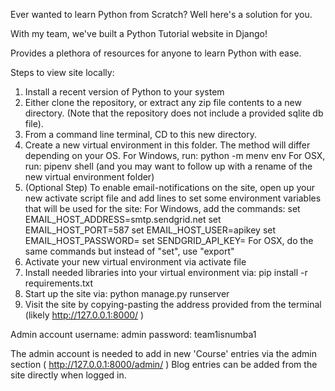 Ever wanted to learn Python from Scratch? Well here's a solution for you.

With my team, we've built a Python Tutorial website in Django! 

Provides a plethora of resources for anyone to learn Python with ease.

Steps to view site locally:

1) Install a recent version of Python to your system
2) Either clone the repository, or extract any zip file contents to a new directory. (Note that the repository does not include a provided sqlite db file).
3) From a command line terminal, CD to this new directory.
4) Create a new virtual environment in this folder. The method will differ depending on your OS.
	For Windows, run: python -m menv env
	For OSX, run: pipenv shell
	  (and you may want to follow up with a rename of the new virtual environment folder)
5) (Optional Step) To enable email-notifications on the site, open up your new activate script file and add lines to set some environment variables that will be used for the site:
	For Windows, add the commands:
		set EMAIL_HOST_ADDRESS=smtp.sendgrid.net
		set EMAIL_HOST_PORT=587
		set EMAIL_HOST_USER=apikey
		set EMAIL_HOST_PASSWORD=<provided separately>
		set SENDGRID_API_KEY=<provided separately>
	For OSX, do the same commands but instead of "set", use "export"
6) Activate your new virtual environment via activate file
7) Install needed libraries into your virtual environment via: pip install -r requirements.txt
8) Start up the site via: python manage.py runserver
9) Visit the site by copying-pasting the address provided from the terminal (likely http://127.0.0.1:8000/ )


Admin account username: admin
password: team1isnumba1

The admin account is needed to add in new 'Course' entries via the admin section ( http://127.0.0.1:8000/admin/ )
Blog entries can be added from the site directly when logged in.
